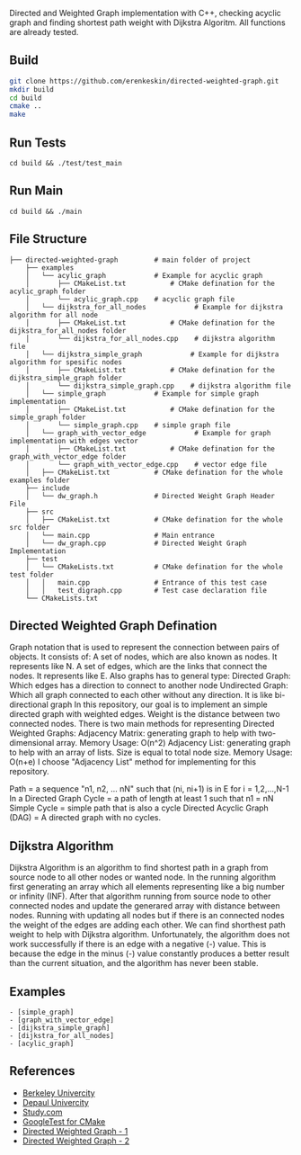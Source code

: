 Directed and Weighted Graph implementation with C++, checking acyclic graph and finding shortest path weight with Dijkstra Algoritm. All functions are already tested.

## Build

```bash
git clone https://github.com/erenkeskin/directed-weighted-graph.git
mkdir build
cd build
cmake ..
make
```
## Run Tests
~~~
cd build && ./test/test_main
~~~

## Run Main
~~~
cd build && ./main
~~~

## File Structure

    ├── directed-weighted-graph         # main folder of project
        ├── examples
        │   └── acylic_graph            # Example for acyclic graph
        │       ├── CMakeList.txt           # CMake defination for the acylic_graph folder  
        │       └── acylic_graph.cpp    # acyclic graph file    
        │   └── dijkstra_for_all_nodes            # Example for dijkstra algorithm for all node
        │       ├── CMakeList.txt           # CMake defination for the dijkstra_for_all_nodes folder 
        │       └── dijkstra_for_all_nodes.cpp    # dijkstra algorithm file    
        │   └── dijkstra_simple_graph            # Example for dijkstra algorithm for spesific nodes 
        │       ├── CMakeList.txt           # CMake defination for the dijkstra_simple_graph folder
        │       └── dijkstra_simple_graph.cpp    # dijkstra algorithm file  
        │   └── simple_graph            # Example for simple graph implementation
        │       ├── CMakeList.txt           # CMake defination for the simple_graph folder
        │       └── simple_graph.cpp    # simple graph file    
        │   └── graph_with_vector_edge            # Example for graph implementation with edges vector
        │       ├── CMakeList.txt           # CMake defination for the graph_with_vector_edge folder
        │       └── graph_with_vector_edge.cpp    # vector edge file
        │   ├── CMakeList.txt           # CMake defination for the whole examples folder    
        ├── include
        │   └── dw_graph.h              # Directed Weight Graph Header File              
        ├── src
        │   ├── CMakeList.txt           # CMake defination for the whole src folder
        │   └── main.cpp                # Main entrance
        │   └── dw_graph.cpp            # Directed Weight Graph Implementation
        ├── test                
        │   └── CMakeLists.txt          # CMake defination for the whole test folder
        │   │   main.cpp                # Entrance of this test case
        │   │   test_digraph.cpp        # Test case declaration file 
        └── CMakeLists.txt

## Directed Weighted Graph Defination
Graph notation that is used to represent the connection between pairs of objects. It consists of:
    A set of nodes, which are also known as nodes. It represents like N.
    A set of edges, which are the links that connect the nodes. It represents like E.
Also graphs has to general type:
    Directed Graph: Which edges has a direction to connect to another node
    Undirected Graph: Which all graph connected to each other without any direction. It is like bi-directional graph
In this repository, our goal is to implement an simple directed graph with weighted edges. Weight is the distance between two connected nodes.
There is two main methods for representing Directed Weighted Graphs:
    Adjacency Matrix: generating graph to help with two-dimensional array. Memory Usage: O(n^2)
    Adjacency List: generating graph to help with an array of lists. Size is equal to total node size. Memory Usage: O(n+e)
I choose "Adjacency List" method for implementing for this repository.

Path = a sequence "n1, n2, ... nN" such that (ni, ni+1) is in E for i = 1,2,...,N-1
In a Directed Graph
    Cycle = a path of length at least 1 such that n1 = nN
    Simple Cycle = simple path that is also a cycle
Directed Acyclic Graph (DAG) = A directed graph with no cycles.

## Dijkstra Algorithm
Dijkstra Algorithm is an algorithm to find shortest path in a graph from source node to all other nodes or wanted node. In the running algorithm first generating an array which all elements representing like a big number or infinity (INF). After that algorithm running from source node to other connected nodes and update the generared array with distance between nodes. Running with updating all nodes but if there is an connected nodes the weight of the edges are adding each other. We can find shorthest path weight to help with Dijkstra algorithm.
Unfortunately, the algorithm does not work successfully if there is an edge with a negative (-) value. This is because the edge in the minus (-) value constantly produces a better result than the current situation, and the algorithm has never been stable.

## Examples
    - [simple_graph]
    - [graph_with_vector_edge]
    - [dijkstra_simple_graph]
    - [dijkstra_for_all_nodes]
    - [acylic_graph]

## References
- [Berkeley Univercity]
- [Depaul Univercity]
- [Study.com]
- [GoogleTest for CMake]
- [Directed Weighted Graph - 1]
- [Directed Weighted Graph - 2]

[simple_graph]: <https://github.com/erenkeskin/directed-weighted-graph/examples/simple_graph>
[graph_with_vector_edge]: <https://github.com/erenkeskin/directed-weighted-graph/examples/graph_with_vector_edge>
[dijkstra_simple_graph]: <https://github.com/erenkeskin/directed-weighted-graph/examples/dijkstra_simple_graph>
[dijkstra_for_all_nodes]: <https://github.com/erenkeskin/directed-weighted-graph/examples/dijkstra_for_all_nodes>
[acylic_graph]: <https://github.com/erenkeskin/directed-weighted-graph/examples/acylic_graph>

[Berkeley Univercity]: <https://people.eecs.berkeley.edu/~nirkhe/cs38notes/graph.pdf>
[Depaul Univercity]: <https://condor.depaul.edu/glancast/393class/docs/lecMay25.html>
[Study.com]: <https://study.com/academy/lesson/weighted-graphs-implementation-dijkstra-algorithm.html>
[GoogleTest for CMake]: <https://github.com/YouYue123/GoogleTest-With-CMake>
[Directed Weighted Graph - 1]: <https://www.grasshopper3d.com/forum/topics/adjacency-matrix-to-a-weighted-directed-graph>
[Directed Weighted Graph - 2]: <https://algorithms.tutorialhorizon.com/weighted-graph-implementation-java/>